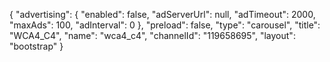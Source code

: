 {
    "advertising": {
        "enabled": false,
        "adServerUrl": null,
        "adTimeout": 2000,
        "maxAds": 100,
        "adInterval": 0
    },
    "preload": false,
    "type": "carousel",
    "title": "WCA4_C4",
    "name": "wca4_c4",
    "channelId": "119658695",
    "layout": "bootstrap"
}